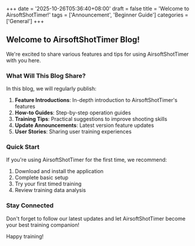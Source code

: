 +++
date = '2025-10-26T05:36:40+08:00'
draft = false
title = 'Welcome to AirsoftShotTimer!'
tags = ['Announcement', 'Beginner Guide']
categories = ['General']
+++

## Welcome to AirsoftShotTimer Blog!

We're excited to share various features and tips for using AirsoftShotTimer with you here.

### What Will This Blog Share?

In this blog, we will regularly publish:

1. **Feature Introductions**: In-depth introduction to AirsoftShotTimer's features
2. **How-to Guides**: Step-by-step operation guides
3. **Training Tips**: Practical suggestions to improve shooting skills
4. **Update Announcements**: Latest version feature updates
5. **User Stories**: Sharing user training experiences

### Quick Start

If you're using AirsoftShotTimer for the first time, we recommend:

1. Download and install the application
2. Complete basic setup
3. Try your first timed training
4. Review training data analysis

### Stay Connected

Don't forget to follow our latest updates and let AirsoftShotTimer become your best training companion!

Happy training!
